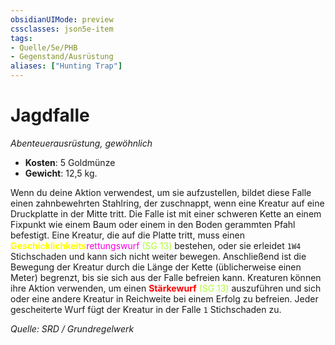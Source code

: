```yaml
---
obsidianUIMode: preview
cssclasses: json5e-item
tags:
- Quelle/5e/PHB
- Gegenstand/Ausrüstung
aliases: ["Hunting Trap"]
---
```

# Jagdfalle
*Abenteuerausrüstung, gewöhnlich*

- **Kosten**: 5 Goldmünze
- **Gewicht**: 12,5 kg.

Wenn du deine Aktion verwendest, um sie aufzustellen, bildet diese Falle einen zahnbewehrten Stahlring, der zuschnappt, wenn eine Kreatur auf eine Druckplatte in der Mitte tritt. Die Falle ist mit einer schweren Kette an einem Fixpunkt wie einem Baum oder einem in den Boden gerammten Pfahl befestigt. Eine Kreatur, die auf die Platte tritt, muss einen <font color="yellow">**Geschicklichkeits**</font><font color="#FF00E0">rettungswurf</font> <font color="greenyellow">(SG 13)</font> bestehen, oder sie erleidet `1W4` Stichschaden und kann sich nicht weiter bewegen. Anschließend ist die Bewegung der Kreatur durch die Länge der Kette (üblicherweise einen Meter) begrenzt, bis sie sich aus der Falle befreien kann. Kreaturen können ihre Aktion verwenden, um einen <font color="red">**Stärkewurf**</font> <font color="greenyellow">(SG 13)</font> auszuführen und sich oder eine andere Kreatur in Reichweite bei einem Erfolg zu befreien. Jeder gescheiterte Wurf fügt der Kreatur in der Falle `1` Stichschaden zu.

*Quelle: SRD / Grundregelwerk*
